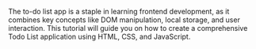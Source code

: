 The to-do list app is a staple in learning frontend development, as it combines key concepts like DOM manipulation, local storage, and user interaction. This tutorial will guide you on how to create a comprehensive Todo List application using HTML, CSS, and JavaScript.
